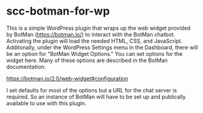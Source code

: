 # scc-botman-for-wp
This is a simple WordPress plugin that wraps up the web widget provided by BotMan (https://botman.io/) to interact with the BotMan chatbot. Activating the plugin will load the needed HTML, CSS, and JavaScript. Additonally, under the WordPress Settings menu in the Dashboard, there will be an option for "BotMan Widget Options." You can set options for the widget here. Many of these options are described in the BotMan documentation:

https://botman.io/2.0/web-widget#configuration

I set defaults for most of the options but a URL for the chat server is required. So an instance of BotMan will have to be set up and publically available to use with this plugin.
